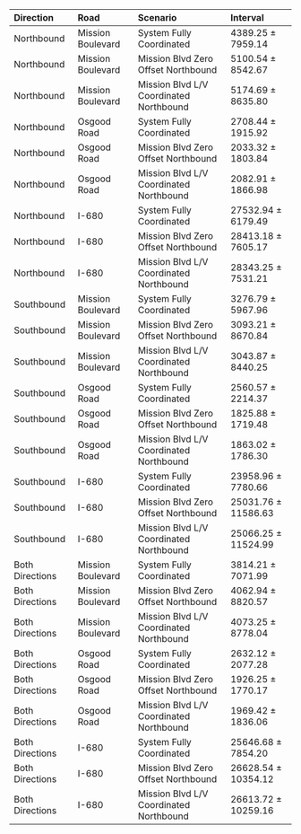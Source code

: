 | Direction       | Road              | Scenario                                | Interval            |
|:----------------|:------------------|:----------------------------------------|:--------------------|
| Northbound      | Mission Boulevard | System Fully Coordinated                | 4389.25 ± 7959.14   |
| Northbound      | Mission Boulevard | Mission Blvd Zero Offset Northbound     | 5100.54 ± 8542.67   |
| Northbound      | Mission Boulevard | Mission Blvd L/V Coordinated Northbound | 5174.69 ± 8635.80   |
| Northbound      | Osgood Road       | System Fully Coordinated                | 2708.44 ± 1915.92   |
| Northbound      | Osgood Road       | Mission Blvd Zero Offset Northbound     | 2033.32 ± 1803.84   |
| Northbound      | Osgood Road       | Mission Blvd L/V Coordinated Northbound | 2082.91 ± 1866.98   |
| Northbound      | I-680             | System Fully Coordinated                | 27532.94 ± 6179.49  |
| Northbound      | I-680             | Mission Blvd Zero Offset Northbound     | 28413.18 ± 7605.17  |
| Northbound      | I-680             | Mission Blvd L/V Coordinated Northbound | 28343.25 ± 7531.21  |
| Southbound      | Mission Boulevard | System Fully Coordinated                | 3276.79 ± 5967.96   |
| Southbound      | Mission Boulevard | Mission Blvd Zero Offset Northbound     | 3093.21 ± 8670.84   |
| Southbound      | Mission Boulevard | Mission Blvd L/V Coordinated Northbound | 3043.87 ± 8440.25   |
| Southbound      | Osgood Road       | System Fully Coordinated                | 2560.57 ± 2214.37   |
| Southbound      | Osgood Road       | Mission Blvd Zero Offset Northbound     | 1825.88 ± 1719.48   |
| Southbound      | Osgood Road       | Mission Blvd L/V Coordinated Northbound | 1863.02 ± 1786.30   |
| Southbound      | I-680             | System Fully Coordinated                | 23958.96 ± 7780.66  |
| Southbound      | I-680             | Mission Blvd Zero Offset Northbound     | 25031.76 ± 11586.63 |
| Southbound      | I-680             | Mission Blvd L/V Coordinated Northbound | 25066.25 ± 11524.99 |
| Both Directions | Mission Boulevard | System Fully Coordinated                | 3814.21 ± 7071.99   |
| Both Directions | Mission Boulevard | Mission Blvd Zero Offset Northbound     | 4062.94 ± 8820.57   |
| Both Directions | Mission Boulevard | Mission Blvd L/V Coordinated Northbound | 4073.25 ± 8778.04   |
| Both Directions | Osgood Road       | System Fully Coordinated                | 2632.12 ± 2077.28   |
| Both Directions | Osgood Road       | Mission Blvd Zero Offset Northbound     | 1926.25 ± 1770.17   |
| Both Directions | Osgood Road       | Mission Blvd L/V Coordinated Northbound | 1969.42 ± 1836.06   |
| Both Directions | I-680             | System Fully Coordinated                | 25646.68 ± 7854.20  |
| Both Directions | I-680             | Mission Blvd Zero Offset Northbound     | 26628.54 ± 10354.12 |
| Both Directions | I-680             | Mission Blvd L/V Coordinated Northbound | 26613.72 ± 10259.16 |